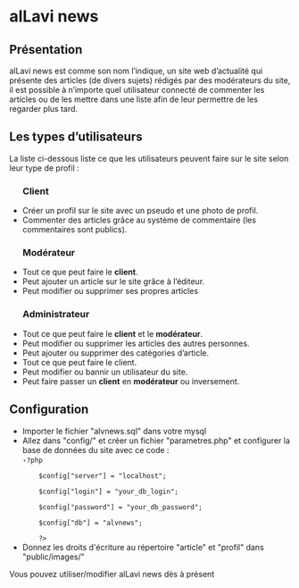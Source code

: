 <h1>alLavi news</h1>

<h2>Présentation</h2>
<p>alLavi news est comme son nom l’indique, un site web d’actualité qui présente des articles (de divers sujets) rédigés par des modérateurs du site, il est possible à n’importe quel utilisateur connecté de commenter les articles ou de les mettre dans une liste afin de leur permettre de les regarder plus tard.</p>

<h2>Les types d’utilisateurs</h2>
<p>La liste ci-dessous liste ce que les utilisateurs peuvent faire sur le site selon leur type de profil :</p>
<nav>
	<ul>
	<h3>Client</h3>
		<li>Créer un profil sur le site avec un pseudo et une photo de profil.</li>
		<li>Commenter des articles grâce au système de commentaire (les commentaires sont publics).</li>
	</ul>
	<ul>
	<h3>Modérateur</h3>
		<li>Tout ce que peut faire le <b>client</b>.</li>
		<li>Peut ajouter un article sur le site grâce à l’éditeur.</li>
		<li>Peut modifier ou supprimer ses propres articles</li>
	</ul>
	<ul>
	<h3>Administrateur</h3>
		<li>Tout ce que peut faire le <b>client</b> et le <b>modérateur</b>.</li>
		<li>Peut modifier ou supprimer les articles des autres personnes.</li>
		<li>Peut ajouter ou supprimer des catégories d’article.</li>
		<li>Tout ce que peut faire le client.</li>
		<li>Peut modifier ou bannir un utilisateur du site.</li>
		<li>Peut faire passer un <b>client</b> en <b>modérateur</b> ou inversement.</li>
	</ul>
</nav>

<h2>Configuration</h2>
<ul>
	<li>Importer le fichier "alvnews.sql" dans votre mysql</li>
	<li>Allez dans "config/" et créer un fichier "parametres.php" et configurer la base de données du site avec ce code :<br>
	<code>&lsaquo;?php<br>
	$config["server"] = "localhost";<br>
	$config["login"] = "your_db_login";<br>
	$config["password"] = "your_db_password";<br>
	$config["db"] = "alvnews";<br>
	?></code></li>
	<li>Donnez les droits d'écriture au répertoire "article" et "profil" dans "public/images/"</li>
</ul>
<p>Vous pouvez utiliser/modifier alLavi news dès à prèsent</p>